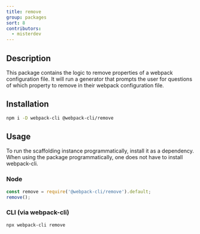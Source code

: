 ```yaml
---
title: remove
group: packages
sort: 8
contributors:
  - misterdev
---
```


## Description

This package contains the logic to remove  properties of a webpack configuration file. It will run a generator that prompts the user for questions of which property to remove in their webpack configuration file.

## Installation

```bash
npm i -D webpack-cli @webpack-cli/remove
```

## Usage

To run the scaffolding instance programmatically, install it as a dependency. When using the package programmatically, one does not have to install webpack-cli.

### Node

```js
const remove = require('@webpack-cli/remove').default;
remove();
```

### CLI (via webpack-cli)

```bash
npx webpack-cli remove
```
